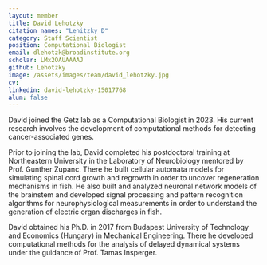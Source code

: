 ```yaml
---
layout: member
title: David Lehotzky
citation_names: "Lehitzky D" 
category: Staff Scientist
position: Computational Biologist
email: dlehotzk@broadinstitute.org
scholar: LMx2OAUAAAAJ
github: Lehotzky
image: /assets/images/team/david_lehotzky.jpg
cv:
linkedin: david-lehotzky-15017768
alum: false
---
```


David joined the Getz lab as a Computational Biologist in 2023. His current research involves the development of computational methods for detecting cancer-associated genes.

Prior to joining the lab, David completed his postdoctoral training at Northeastern University in the Laboratory of Neurobiology mentored by Prof. Gunther Zupanc. There he built cellular automata models for simulating spinal cord growth and regrowth in order to uncover regeneration mechanisms in fish. He also built and analyzed neuronal network models of the brainstem and developed signal processing and pattern recognition algorithms for neurophysiological measurements in order to understand the generation of electric organ discharges in fish. 

David obtained his Ph.D. in 2017 from Budapest University of Technology and Economics (Hungary) in Mechanical Engineering. There he developed computational methods for the analysis of delayed dynamical systems under the guidance of Prof. Tamas Insperger.
